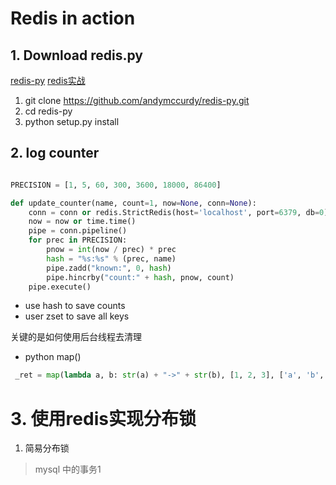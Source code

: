 # Redis in action

## 1. Download redis.py

[redis-py](https://github.com/andymccurdy/redis-py#connection-pools)
[redis实战](http://redisinaction.com/index.html)


1. git clone https://github.com/andymccurdy/redis-py.git
2. cd redis-py
3. python setup.py install


## 2. log counter

``` python

PRECISION = [1, 5, 60, 300, 3600, 18000, 86400]

def update_counter(name, count=1, now=None, conn=None):
    conn = conn or redis.StrictRedis(host='localhost', port=6379, db=0)
    now = now or time.time()
    pipe = conn.pipeline()
    for prec in PRECISION:
        pnow = int(now / prec) * prec
        hash = "%s:%s" % (prec, name)
        pipe.zadd("known:", 0, hash)
        pipe.hincrby("count:" + hash, pnow, count)
    pipe.execute()

```

- use hash to save counts
- user zset to save all keys


关键的是如何使用后台线程去清理






- python map()

```python
 _ret = map(lambda a, b: str(a) + "->" + str(b), [1, 2, 3], ['a', 'b', 'c'])
```


# 3. 使用redis实现分布锁

1. 简易分布锁

>mysql 中的事务1

    






